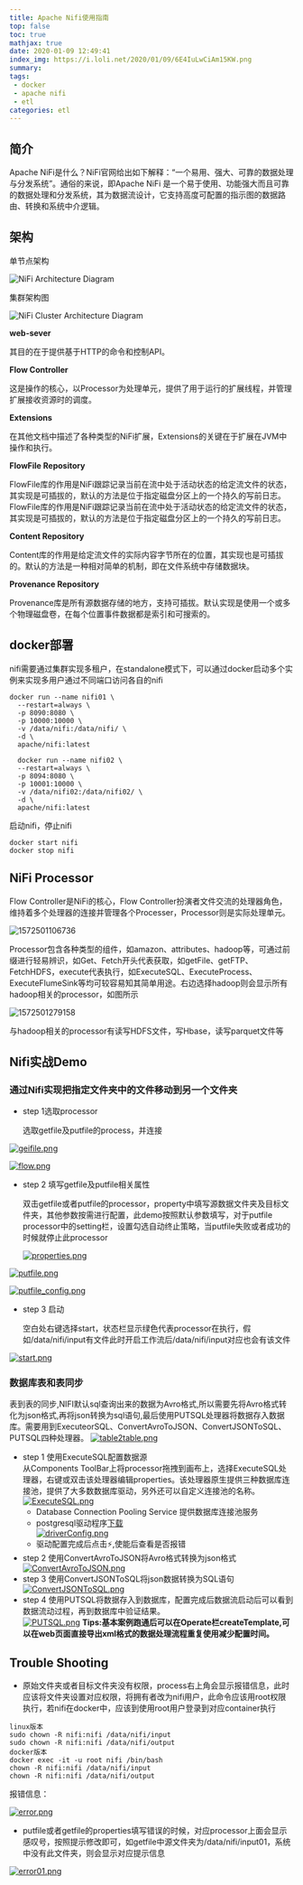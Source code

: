 ```yaml
---
title: Apache Nifi使用指南
top: false
toc: true
mathjax: true
date: 2020-01-09 12:49:41
index_img: https://i.loli.net/2020/01/09/6E4IuLwCiAm15KW.png
summary:
tags:
 - docker
 - apache nifi
 - etl
categories: etl
---
```


## 简介
Apache NiFi是什么？NiFi官网给出如下解释：“一个易用、强大、可靠的数据处理与分发系统”。通俗的来说，即Apache NiFi 是一个易于使用、功能强大而且可靠的数据处理和分发系统，其为数据流设计，它支持高度可配置的指示图的数据路由、转换和系统中介逻辑。

## 架构

单节点架构

![NiFi Architecture Diagram](https://nifi.apache.org/docs/nifi-docs/html/images/zero-master-node.png)

集群架构图

![NiFi Cluster Architecture Diagram](https://nifi.apache.org/docs/nifi-docs/html/images/zero-master-cluster.png)

**web-sever**

其目的在于提供基于HTTP的命令和控制API。

**Flow Controller**

这是操作的核心，以Processor为处理单元，提供了用于运行的扩展线程，并管理扩展接收资源时的调度。

**Extensions**

在其他文档中描述了各种类型的NiFi扩展，Extensions的关键在于扩展在JVM中操作和执行。

**FlowFile Repository**

FlowFile库的作用是NiFi跟踪记录当前在流中处于活动状态的给定流文件的状态，其实现是可插拔的，默认的方法是位于指定磁盘分区上的一个持久的写前日志。FlowFile库的作用是NiFi跟踪记录当前在流中处于活动状态的给定流文件的状态，其实现是可插拔的，默认的方法是位于指定磁盘分区上的一个持久的写前日志。

**Content Repository**

Content库的作用是给定流文件的实际内容字节所在的位置，其实现也是可插拔的。默认的方法是一种相对简单的机制，即在文件系统中存储数据块。

**Provenance Repository**

Provenance库是所有源数据存储的地方，支持可插拔。默认实现是使用一个或多个物理磁盘卷，在每个位置事件数据都是索引和可搜索的。

## docker部署

nifi需要通过集群实现多租户，在standalone模式下，可以通过docker启动多个实例来实现多用户通过不同端口访问各自的nifi

```shell
docker run --name nifi01 \
  --restart=always \
  -p 8090:8080 \
  -p 10000:10000 \
  -v /data/nifi:/data/nifi/ \
  -d \
  apache/nifi:latest

  docker run --name nifi02 \
  --restart=always \
  -p 8094:8080 \
  -p 10001:10000 \
  -v /data/nifi02:/data/nifi02/ \
  -d \
  apache/nifi:latest
```

启动nifi，停止nifi

```shell
docker start nifi
docker stop nifi
```

## NiFi Processor

Flow Controller是NiFi的核心，Flow Controller扮演者文件交流的处理器角色，维持着多个处理器的连接并管理各个Processer，Processor则是实际处理单元。

![1572501106736](assets/processor.png)

Processor包含各种类型的组件，如amazon、attributes、hadoop等，可通过前缀进行轻易辨识，如Get、Fetch开头代表获取，如getFile、getFTP、FetchHDFS，execute代表执行，如ExecuteSQL、ExecuteProcess、ExecuteFlumeSink等均可较容易知其简单用途。右边选择hadoop则会显示所有hadoop相关的processor，如图所示

![1572501279158](assets/hadoop.png)

与hadoop相关的processor有读写HDFS文件，写Hbase，读写parquet文件等

## Nifi实战Demo

### 通过Nifi实现把指定文件夹中的文件移动到另一个文件夹

- step 1选取processor

  选取getfile及putfile的process，并连接

 [![geifile.png](http://52.83.79.244:6875/uploads/images/gallery/2019-12-Dec/scaled-840-0/geifile.png)](http://52.83.79.244:6875/uploads/images/gallery/2019-12-Dec/geifile.png)

[![flow.png](http://52.83.79.244:6875/uploads/images/gallery/2019-12-Dec/scaled-840-0/flow.png)](http://52.83.79.244:6875/uploads/images/gallery/2019-12-Dec/flow.png)

- step 2 填写getfile及putfile相关属性

  双击getfile或者putfile的processor，property中填写源数据文件夹及目标文件夹，其他参数按需进行配置，此demo按照默认参数填写，对于putfile processor中的setting栏，设置勾选自动终止策略，当putfile失败或者成功的时候就停止此processor

  [![properties.png](http://52.83.79.244:6875/uploads/images/gallery/2019-12-Dec/scaled-840-0/properties.png)](http://52.83.79.244:6875/uploads/images/gallery/2019-12-Dec/properties.png)

[![putfile.png](http://52.83.79.244:6875/uploads/images/gallery/2019-12-Dec/scaled-840-0/putfile.png)](http://52.83.79.244:6875/uploads/images/gallery/2019-12-Dec/putfile.png)

[![putfile_config.png](http://52.83.79.244:6875/uploads/images/gallery/2019-12-Dec/scaled-840-0/putfile_config.png)](http://52.83.79.244:6875/uploads/images/gallery/2019-12-Dec/putfile_config.png)

- step 3 启动

  空白处右键选择start，状态栏显示绿色代表processor在执行，假如/data/nifi/input有文件此时开启工作流后/data/nifi/input对应也会有该文件

[![start.png](http://52.83.79.244:6875/uploads/images/gallery/2019-12-Dec/scaled-840-0/start.png)](http://52.83.79.244:6875/uploads/images/gallery/2019-12-Dec/start.png)

### 数据库表和表同步  
表到表的同步,NIFI默认sql查询出来的数据为Avro格式,所以需要先将Avro格式转化为json格式,再将json转换为sql语句,最后使用PUTSQL处理器将数据存入数据库。需要用到ExecuteorSQL、ConvertAvroToJSON、ConvertJSONToSQL、PUTSQL四种处理器。
[![table2table.png](http://52.83.79.244:6875/uploads/images/gallery/2019-12-Dec/scaled-840-0/table2table.png)](http://52.83.79.244:6875/uploads/images/gallery/2019-12-Dec/table2table.png) 

- step 1 使用ExecuteSQL配置数据源  
从Components ToolBar上将processor拖拽到画布上，选择ExecuteSQL处理器，右键或双击该处理器编辑properties。该处理器原生提供三种数据库连接池，提供了大多数数据库驱动，另外还可以自定义连接池的名称。  
[![ExecuteSQL.png](http://52.83.79.244:6875/uploads/images/gallery/2019-12-Dec/scaled-840-0/ExecuteSQL.png)](http://52.83.79.244:6875/uploads/images/gallery/2019-12-Dec/ExecuteSQL.png)
  - Database Connection Pooling Service 提供数据库连接池服务  
  - postgresql驱动程序[下载](https://jdbc.postgresql.org/download.html)  
 [![driverConfig.png](http://52.83.79.244:6875/uploads/images/gallery/2019-12-Dec/scaled-840-0/driverConfig.png)](http://52.83.79.244:6875/uploads/images/gallery/2019-12-Dec/driverConfig.png)
  - 驱动配置完成后点击⚡,使能后查看是否报错  
- step 2 使用ConvertAvroToJSON将Avro格式转换为json格式  
[![ConvertAvroToJSON.png](http://52.83.79.244:6875/uploads/images/gallery/2019-12-Dec/scaled-840-0/ConvertAvroToJSON.png)](http://52.83.79.244:6875/uploads/images/gallery/2019-12-Dec/ConvertAvroToJSON.png)
- step 3 使用ConvertJSONToSQL将json数据转换为SQL语句  
[![ConvertJSONToSQL.png](http://52.83.79.244:6875/uploads/images/gallery/2019-12-Dec/scaled-840-0/ConvertJSONToSQL.png)](http://52.83.79.244:6875/uploads/images/gallery/2019-12-Dec/ConvertJSONToSQL.png) 
- step 4 使用PUTSQL将数据存入到数据库，配置完成后数据流启动后可以看到数据流动过程，再到数据库中验证结果。  
[![PUTSQL.png](http://52.83.79.244:6875/uploads/images/gallery/2019-12-Dec/scaled-840-0/PUTSQL.png)](http://52.83.79.244:6875/uploads/images/gallery/2019-12-Dec/PUTSQL.png)
**Tips:基本案例跑通后可以在Operate栏createTemplate,可以在web页面直接导出xml格式的数据处理流程重复使用减少配置时间。**  


## Trouble Shooting

- 原始文件夹或者目标文件夹没有权限，process右上角会显示报错信息，此时应该将文件夹设置对应权限，将拥有者改为nifi用户，此命令应该用root权限执行，若nifi在docker中，应该到使用root用户登录到对应container执行

```
linux版本
sudo chown -R nifi:nifi /data/nifi/input
sudo chown -R nifi:nifi /data/nifi/output
docker版本
docker exec -it -u root nifi /bin/bash
chown -R nifi:nifi /data/nifi/input
chown -R nifi:nifi /data/nifi/output
```

报错信息：

[![error.png](http://52.83.79.244:6875/uploads/images/gallery/2019-12-Dec/scaled-840-0/error.png)](http://52.83.79.244:6875/uploads/images/gallery/2019-12-Dec/error.png)

- putfile或者getfile的properties填写错误的时候，对应processor上面会显示感叹号，按照提示修改即可，如getfile中源文件夹为/data/nifi/input01，系统中没有此文件夹，则会显示对应提示信息

[![error01.png](http://52.83.79.244:6875/uploads/images/gallery/2019-12-Dec/scaled-840-0/error01.png)](http://52.83.79.244:6875/uploads/images/gallery/2019-12-Dec/error01.png)
